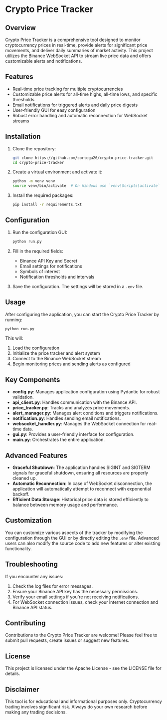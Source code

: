 # Crypto Price Tracker

## Overview

Crypto Price Tracker is a comprehensive tool designed to monitor cryptocurrency prices in real-time, provide alerts for significant price movements, and deliver daily summaries of market activity. This project utilizes the Binance WebSocket API to stream live price data and offers customizable alerts and notifications.

## Features

- Real-time price tracking for multiple cryptocurrencies
- Customizable price alerts for all-time highs, all-time lows, and specific thresholds
- Email notifications for triggered alerts and daily price digests
- User-friendly GUI for easy configuration
- Robust error handling and automatic reconnection for WebSocket streams

## Installation

1. Clone the repository:

   ```sh
   git clone https://github.com/cortega26/crypto-price-tracker.git
   cd crypto-price-tracker
   ```

2. Create a virtual environment and activate it:

   ```sh
   python -m venv venv
   source venv/bin/activate  # On Windows use `venv\Scripts\activate`
   ```

3. Install the required packages:

   ```sh
   pip install -r requirements.txt
   ```

## Configuration

1. Run the configuration GUI:

   ```sh
   python run.py
   ```

2. Fill in the required fields:
   - Binance API Key and Secret
   - Email settings for notifications
   - Symbols of interest
   - Notification thresholds and intervals

3. Save the configuration. The settings will be stored in a `.env` file.

## Usage

After configuring the application, you can start the Crypto Price Tracker by running:

```sh
python run.py
```

This will:

1. Load the configuration
2. Initialize the price tracker and alert system
3. Connect to the Binance WebSocket stream
4. Begin monitoring prices and sending alerts as configured

## Key Components

- **config.py**: Manages application configuration using Pydantic for robust validation.
- **api_client.py**: Handles communication with the Binance API.
- **price_tracker.py**: Tracks and analyzes price movements.
- **alert_manager.py**: Manages alert conditions and triggers notifications.
- **notification.py**: Handles sending email notifications.
- **websocket_handler.py**: Manages the WebSocket connection for real-time data.
- **gui.py**: Provides a user-friendly interface for configuration.
- **main.py**: Orchestrates the entire application.

## Advanced Features

- **Graceful Shutdown**: The application handles SIGINT and SIGTERM signals for graceful shutdown, ensuring all resources are properly cleaned up.
- **Automatic Reconnection**: In case of WebSocket disconnection, the application will automatically attempt to reconnect with exponential backoff.
- **Efficient Data Storage**: Historical price data is stored efficiently to balance between memory usage and performance.

## Customization

You can customize various aspects of the tracker by modifying the configuration through the GUI or by directly editing the `.env` file. Advanced users can also modify the source code to add new features or alter existing functionality.

## Troubleshooting

If you encounter any issues:

1. Check the log files for error messages.
2. Ensure your Binance API key has the necessary permissions.
3. Verify your email settings if you're not receiving notifications.
4. For WebSocket connection issues, check your internet connection and Binance API status.

## Contributing

Contributions to the Crypto Price Tracker are welcome! Please feel free to submit pull requests, create issues or suggest new features.

## License

This project is licensed under the Apache License - see the LICENSE file for details.

## Disclaimer

This tool is for educational and informational purposes only. Cryptocurrency trading involves significant risk. Always do your own research before making any trading decisions.
